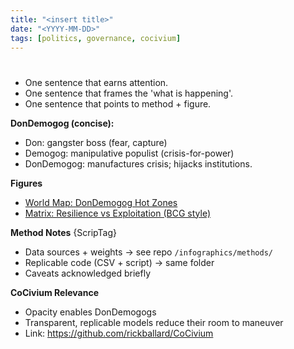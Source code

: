 ```yaml
---
title: "<insert title>"
date: "<YYYY-MM-DD>"
tags: [politics, governance, cocivium]
---
```


# <punchy headline>

- One sentence that earns attention.
- One sentence that frames the 'what is happening'.
- One sentence that points to method + figure.

**DonDemogog (concise):**
- Don: gangster boss (fear, capture)
- Demogog: manipulative populist (crisis-for-power)
- DonDemogog: manufactures crisis; hijacks institutions.

**Figures**
- [World Map: DonDemogog Hot Zones](infographics/maps/<figure>.png)
- [Matrix: Resilience vs Exploitation (BCG style)](infographics/matrices/<figure>.png)

**Method Notes**
{ScripTag}
- Data sources + weights → see repo `/infographics/methods/`
- Replicable code (CSV + script) → same folder
- Caveats acknowledged briefly

**CoCivium Relevance**
- Opacity enables DonDemogogs
- Transparent, replicable models reduce their room to maneuver
- Link: https://github.com/rickballard/CoCivium
